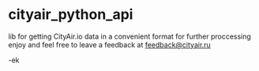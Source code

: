 # cityair_python_api

lib for getting CityAir.io data in a convenient format for further proccessing
enjoy and feel free to leave a feedback at feedback@cityair.ru

-ek